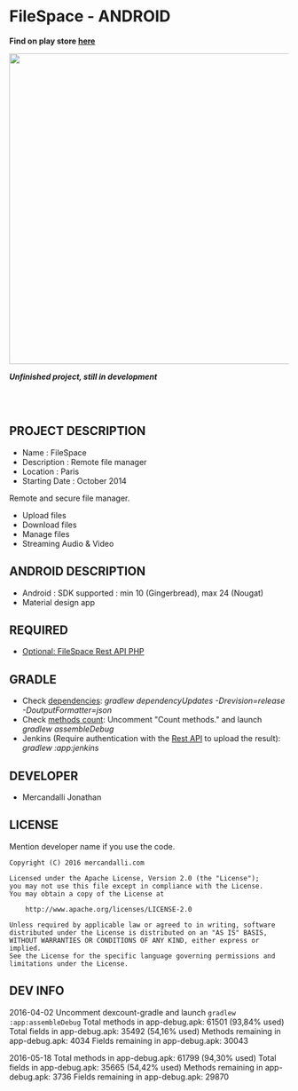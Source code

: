 FileSpace - ANDROID
=====================

**Find on play store [here](https://play.google.com/store/apps/details?id=com.mercandalli.android.apps.files)**

<p align="center">
	<a margin="20px 0" href="https://play.google.com/store/apps/details?id=com.mercandalli.android.apps.files">
		<img  src="https://raw.github.com/Mercandj/FileSpace-Android/master/screenshot/play_store/filespace_wallp.png" width="560" />
	</a>
</p>

**_Unfinished project, still in development_**

<br /><br />


## PROJECT DESCRIPTION

* Name : FileSpace
* Description : Remote file manager
* Location : Paris
* Starting Date : October 2014

Remote and secure file manager.
* Upload files
* Download files
* Manage files
* Streaming Audio & Video

## ANDROID DESCRIPTION

* Android : SDK supported : min 10 (Gingerbread), max 24 (Nougat)
* Material design app


## REQUIRED

* [Optional: FileSpace Rest API PHP](https://github.com/Mercandj/FileSpace-API)

## GRADLE

* Check [dependencies](https://github.com/ben-manes/gradle-versions-plugin): _gradlew dependencyUpdates -Drevision=release -DoutputFormatter=json_
* Check [methods count](https://github.com/KeepSafe/dexcount-gradle-plugin): Uncomment "Count methods." and launch _gradlew assembleDebug_
* Jenkins (Require authentication with the [Rest API](https://github.com/Mercandj/FileSpace-API) to upload the result): _gradlew :app:jenkins_

## DEVELOPER

* Mercandalli Jonathan


## LICENSE

Mention developer name if you use the code.

```
Copyright (C) 2016 mercandalli.com

Licensed under the Apache License, Version 2.0 (the "License");
you may not use this file except in compliance with the License.
You may obtain a copy of the License at

    http://www.apache.org/licenses/LICENSE-2.0

Unless required by applicable law or agreed to in writing, software
distributed under the License is distributed on an "AS IS" BASIS,
WITHOUT WARRANTIES OR CONDITIONS OF ANY KIND, either express or implied.
See the License for the specific language governing permissions and
limitations under the License.
```

## DEV INFO

2016-04-02
Uncomment dexcount-gradle and launch ```gradlew :app:assembleDebug```
Total methods in app-debug.apk: 61501 (93,84% used)
Total fields in app-debug.apk:  35492 (54,16% used)
Methods remaining in app-debug.apk: 4034
Fields remaining in app-debug.apk:  30043

2016-05-18
Total methods in app-debug.apk: 61799 (94,30% used)
Total fields in app-debug.apk:  35665 (54,42% used)
Methods remaining in app-debug.apk: 3736
Fields remaining in app-debug.apk:  29870
